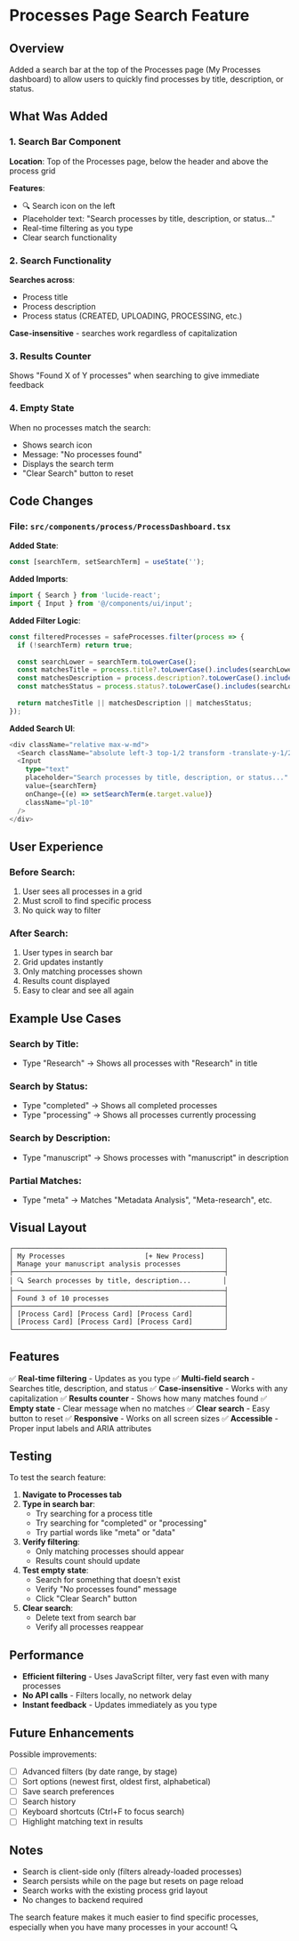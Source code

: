 # Processes Page Search Feature

## Overview

Added a search bar at the top of the Processes page (My Processes dashboard) to allow users to quickly find processes by title, description, or status.

## What Was Added

### 1. Search Bar Component

**Location**: Top of the Processes page, below the header and above the process grid

**Features**:
- 🔍 Search icon on the left
- Placeholder text: "Search processes by title, description, or status..."
- Real-time filtering as you type
- Clear search functionality

### 2. Search Functionality

**Searches across**:
- Process title
- Process description
- Process status (CREATED, UPLOADING, PROCESSING, etc.)

**Case-insensitive** - searches work regardless of capitalization

### 3. Results Counter

Shows "Found X of Y processes" when searching to give immediate feedback

### 4. Empty State

When no processes match the search:
- Shows search icon
- Message: "No processes found"
- Displays the search term
- "Clear Search" button to reset

## Code Changes

### File: `src/components/process/ProcessDashboard.tsx`

**Added State**:
```typescript
const [searchTerm, setSearchTerm] = useState('');
```

**Added Imports**:
```typescript
import { Search } from 'lucide-react';
import { Input } from '@/components/ui/input';
```

**Added Filter Logic**:
```typescript
const filteredProcesses = safeProcesses.filter(process => {
  if (!searchTerm) return true;
  
  const searchLower = searchTerm.toLowerCase();
  const matchesTitle = process.title?.toLowerCase().includes(searchLower);
  const matchesDescription = process.description?.toLowerCase().includes(searchLower);
  const matchesStatus = process.status?.toLowerCase().includes(searchLower);
  
  return matchesTitle || matchesDescription || matchesStatus;
});
```

**Added Search UI**:
```typescript
<div className="relative max-w-md">
  <Search className="absolute left-3 top-1/2 transform -translate-y-1/2 h-4 w-4 text-muted-foreground" />
  <Input
    type="text"
    placeholder="Search processes by title, description, or status..."
    value={searchTerm}
    onChange={(e) => setSearchTerm(e.target.value)}
    className="pl-10"
  />
</div>
```

## User Experience

### Before Search:
1. User sees all processes in a grid
2. Must scroll to find specific process
3. No quick way to filter

### After Search:
1. User types in search bar
2. Grid updates instantly
3. Only matching processes shown
4. Results count displayed
5. Easy to clear and see all again

## Example Use Cases

### Search by Title:
- Type "Research" → Shows all processes with "Research" in title

### Search by Status:
- Type "completed" → Shows all completed processes
- Type "processing" → Shows all processes currently processing

### Search by Description:
- Type "manuscript" → Shows processes with "manuscript" in description

### Partial Matches:
- Type "meta" → Matches "Metadata Analysis", "Meta-research", etc.

## Visual Layout

```
┌─────────────────────────────────────────────────────┐
│ My Processes                    [+ New Process]     │
│ Manage your manuscript analysis processes           │
├─────────────────────────────────────────────────────┤
│ 🔍 Search processes by title, description...        │
├─────────────────────────────────────────────────────┤
│ Found 3 of 10 processes                             │
├─────────────────────────────────────────────────────┤
│ [Process Card] [Process Card] [Process Card]        │
│ [Process Card] [Process Card] [Process Card]        │
└─────────────────────────────────────────────────────┘
```

## Features

✅ **Real-time filtering** - Updates as you type
✅ **Multi-field search** - Searches title, description, and status
✅ **Case-insensitive** - Works with any capitalization
✅ **Results counter** - Shows how many matches found
✅ **Empty state** - Clear message when no matches
✅ **Clear search** - Easy button to reset
✅ **Responsive** - Works on all screen sizes
✅ **Accessible** - Proper input labels and ARIA attributes

## Testing

To test the search feature:

1. **Navigate to Processes tab**
2. **Type in search bar**:
   - Try searching for a process title
   - Try searching for "completed" or "processing"
   - Try partial words like "meta" or "data"
3. **Verify filtering**:
   - Only matching processes should appear
   - Results count should update
4. **Test empty state**:
   - Search for something that doesn't exist
   - Verify "No processes found" message
   - Click "Clear Search" button
5. **Clear search**:
   - Delete text from search bar
   - Verify all processes reappear

## Performance

- **Efficient filtering** - Uses JavaScript filter, very fast even with many processes
- **No API calls** - Filters locally, no network delay
- **Instant feedback** - Updates immediately as you type

## Future Enhancements

Possible improvements:
- [ ] Advanced filters (by date range, by stage)
- [ ] Sort options (newest first, oldest first, alphabetical)
- [ ] Save search preferences
- [ ] Search history
- [ ] Keyboard shortcuts (Ctrl+F to focus search)
- [ ] Highlight matching text in results

## Notes

- Search is client-side only (filters already-loaded processes)
- Search persists while on the page but resets on page reload
- Search works with the existing process grid layout
- No changes to backend required

The search feature makes it much easier to find specific processes, especially when you have many processes in your account! 🔍
